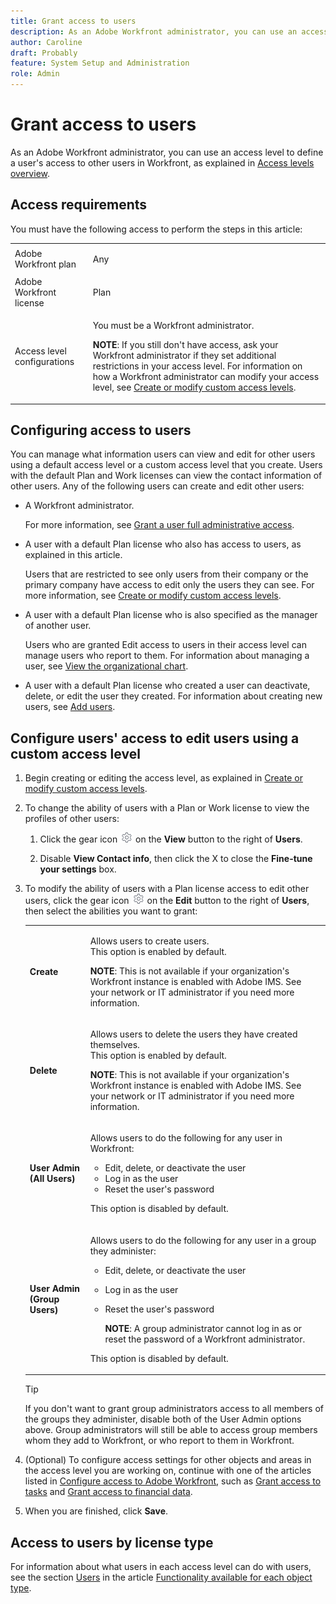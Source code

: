 ```yaml
---
title: Grant access to users
description: As an Adobe Workfront administrator, you can use an access level to define a user's access to other users in Workfront.
author: Caroline
draft: Probably
feature: System Setup and Administration
role: Admin
---
```

# Grant access to users

As an Adobe Workfront administrator, you can use an access level to define a user's access to other users in Workfront, as explained in [Access levels overview](../../../administration-and-setup/add-users/access-levels-and-object-permissions/access-levels-overview.md).

## Access requirements

You must have the following access to perform the steps in this article: 

<table style="table-layout:auto"> 
 <col> 
 <col> 
 <tbody> 
  <tr> 
   <td role="rowheader">Adobe Workfront plan</td> 
   <td> <p>Any</p> </td> 
  </tr> 
  <tr> 
   <td role="rowheader">Adobe Workfront license</td> 
   <td> <p>Plan </p> </td> 
  </tr> 
  <tr> 
   <td role="rowheader">Access level configurations</td> 
   <td> <p>You must be a Workfront administrator.</p> <p><b>NOTE</b>: If you still don't have access, ask your Workfront administrator if they set additional restrictions in your access level. For information on how a Workfront administrator can modify your access level, see <a href="../../../administration-and-setup/add-users/configure-and-grant-access/create-modify-access-levels.md" class="MCXref xref" data-mc-variable-override="">Create or modify custom access levels</a>.</p> </td> 
  </tr> 
 </tbody> 
</table>

## Configuring access to users

You can manage what information users can view and edit for other users using a default access level or a custom access level that you create. Users with the default Plan and Work licenses can view the contact information of other users. Any of the following users can create and edit other users:

* A Workfront administrator.

  For more information, see [Grant a user full administrative access](../../../administration-and-setup/add-users/configure-and-grant-access/grant-a-user-full-administrative-access.md).

* A user with a default Plan license who also has access to users, as explained in this article.

  Users that are restricted to see only users from their company or the primary company have access to edit only the users they can see. For more information, see [Create or modify custom access levels](../../../administration-and-setup/add-users/configure-and-grant-access/create-modify-access-levels.md).

* A user with a default Plan license who is also specified as the manager of another user.

  Users who are granted Edit access to users in their access level can manage users who report to them. For information about managing a user, see [View the organizational chart](../../../people-teams-and-groups/work-directly-with-others/view-the-org-chart.md).

* A user with a default Plan license who created a user can deactivate, delete, or edit the user they created. For information about creating new users, see [Add users](../../../administration-and-setup/add-users/create-and-manage-users/add-users.md).

## Configure users' access to edit users using a custom access level

1. Begin creating or editing the access level, as explained in [Create or modify custom access levels](../../../administration-and-setup/add-users/configure-and-grant-access/create-modify-access-levels.md).
1. To change the ability of users with a Plan or Work license to view the profiles of other users:

   1. Click the gear icon ![](assets/gear-icon-settings.png) on the **View** button to the right of **Users**.
   
   1. Disable **View Contact info**, then click the X to close the **Fine-tune your settings** box.

1. To modify the ability of users with a Plan license access to edit other users, click the gear icon ![](assets/gear-icon-settings.png) on the **Edit** button to the right of **Users**, then select the abilities you want to grant:

   <table style="table-layout:auto"> 
    <col> 
    <col> 
    <tbody> 
     <tr> 
      <td role="rowheader"><strong>Create</strong> </td> 
      <td> <p>Allows users to create users.<br>This option is enabled by default.</p> <!--
        <p style="color: #ff1493;" data-mc-conditions="QuicksilverOrClassic.Draft mode">Make sure this change is being made before undrafting these 2 notes. On 3/29, the req doc says that this depends on investigation results.</p>
       --> <p><b>NOTE</b>: This is not available if your organization's Workfront instance is enabled with Adobe IMS. See your network or IT administrator if you need more information.</p> </td> 
     </tr> 
     <tr> 
      <td role="rowheader"><strong>Delete</strong> </td> 
      <td> <p> Allows users to delete the users they have created themselves.<br>This option is enabled by default.</p> <p><b>NOTE</b>: This is not available if your organization's Workfront instance is enabled with Adobe IMS. See your network or IT administrator if you need more information.</p> </td> 
     </tr> 
     <tr> 
      <td role="rowheader"><strong>User Admin (All Users)</strong> </td> 
      <td> <p>Allows users to do the following for any user in Workfront:</p> 
       <ul> 
        <li>Edit, delete, or deactivate the user</li> 
        <li>Log in as the user</li> 
        <li>Reset the user's password</li> 
       </ul> <p>This option is disabled by default.</p> </td> 
     </tr> 
     <tr> 
      <td role="rowheader"><strong>User Admin (Group Users)</strong> </td> 
      <td> <p>Allows users to do the following for any user in a group they administer: 
        <ul>
         <li><p>Edit, delete, or deactivate the user</p></li>
         <li>Log in as the user</li>
         <li><p>Reset the user's password</p><p><b>NOTE</b>:  A group administrator cannot log in as or reset the password of a Workfront administrator.<br></p></li>
        </ul><p>This option is disabled by default.</p></p> </td> 
     </tr> 
    </tbody> 
   </table>

   >[!TIP]
   >
   >If you don't want to grant group administrators access to all members of the groups they administer, disable both of the User Admin options above. Group administrators will still be able to access group members whom they add to Workfront, or who report to them in Workfront.

1. (Optional) To configure access settings for other objects and areas in the access level you are working on, continue with one of the articles listed in [Configure access to Adobe Workfront](../../../administration-and-setup/add-users/configure-and-grant-access/configure-access.md), such as [Grant access to tasks](../../../administration-and-setup/add-users/configure-and-grant-access/grant-access-tasks.md) and [Grant access to financial data](../../../administration-and-setup/add-users/configure-and-grant-access/grant-access-financial.md).
1. When you are finished, click **Save**.

## Access to users by license type

For information about what users in each access level can do with users, see the section [Users](../../../administration-and-setup/add-users/access-levels-and-object-permissions/functionality-available-for-each-object-type.md#users) in the article [Functionality available for each object type](../../../administration-and-setup/add-users/access-levels-and-object-permissions/functionality-available-for-each-object-type.md).  


